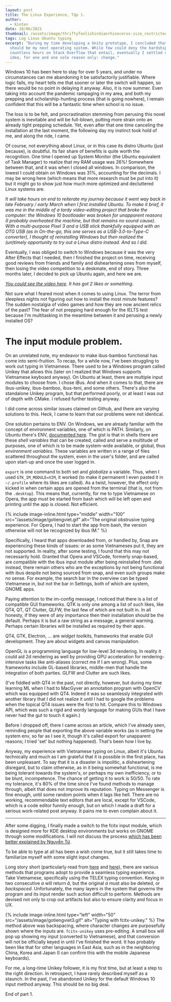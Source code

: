 ```yaml
---
layout: post
title: The Linux Experience, Tập 1.
author:
  - Kinten
date: 18/06/2021
thumbnail: /assets/image/thriftyfoolishindianrhinoceros-size_restricted.gif
tags: Log Linux Ubuntu typing
excerpt: "During my time developing a Unity prototype, I concluded that Linux
  should be my next operating system. While few could deny the hardship and
  countless hours on Stack Overflow that entail, eventually I settled on the
  idea, for one and one sole reason only: change."
---
```

Windows 10 has been here to stay for over 5 years, and under no circumstances can me abandoning it be satisfactorily justifiable. Where logic fails, my heart tells me that sooner or later the switch will happen, so there would be no point in delaying it anyway. Also, it is now summer. Even taking into account the pandemic rampaging in my area, and both my prepping and scholarship-hunting process (that is going nowhere), I remain confident that this will be a fantastic time when school is no issue. 

The loss is to be felt, and procrastination stemming from perusing this novel system is inevitable and will be full-blown, putting more strain onto an already tight prepping schedule. Yet, even after that one time canceling the installation at the last moment, the following day my instinct took hold of me, and along the ride, I came. 

Of course, not everything about Linux, or in this case its distro Ubuntu (just because), is doubtful. Its fair share of benefits is quite worth the recognition. One time I opened up System Monitor (the Ubuntu equivalent of Task Manager) to realize that my RAM usage was 26%! Somewhere between that, and it was when I closed all windows. In comparison, the lowest I could obtain on Windows was 31%, accounting for the decimals. I may be wrong here (which means that more research must be put into it) but it might go to show just how much more optimized and decluttered Linux systems are. 

*It will take hours on end to reiterate my journey because it went way back in late February / early March when I first installed Ubuntu. To make it brief, it was me in the middle of a tardy video-editing project that broke the computer: the Windows 10 bootloader was broken for unapparent reasons (I probably overheated the machine, but that remains no sound cause). With a multi-purpose Pixel 3 and a USB stick thankfully equipped with an OTG USB (as in On-the-go, this one serves as a USB-3.0-to-Type-C converter), I thought of reinstalling Windows but then realized the (un)timely opportunity to try out a Linux distro instead. And so I did.*

Eventually, I was obliged to switch to Windows because it was the very After Effects that I needed, then I finished the project on time, receiving good reviews from friends and family and disheartening ones from myself, then losing the video competition to a deskmate, end of story. Three months later, I decided to pick up Ubuntu again, and here we are. [](https://www.youtube.com/watch?v=f6zqM6swPSg&list=PLUagNmqMoHJqzu0EQi1RG2DB4vDFj_YC9&index=1)

*[You could see the video here](https://www.youtube.com/watch?v=f6zqM6swPSg&list=PLUagNmqMoHJqzu0EQi1RG2DB4vDFj_YC9&index=1). It has got 2 likes or something.*

Not sure what I feared most when it comes to using Linux. The terror from sleepless nights not figuring out how to install the most minute features? The sudden nostalgia of video games and how they are now ancient relics of the past? The fear of not prepping hard enough for the IELTS test because I'm multitasking in the meantime between it and perusing a newly installed OS?

# The input module problem.

On an unrelated note, my endeavor to make ibus-bamboo functional has come into semi-fruition. To recap, for a while now, I've been struggling to work out typing in Vietnamese. There used to be a Windows program called Unikey that allows this (later on I realized that Windows supports Vietnamese keyboard anyway). On Ubuntu at least, there are multiple input modules to choose from. I chose iBus. And when it comes to that, there are ibus-unikey, ibus-bamboo, ibus-teni, and some others. There's also the standalone Unikey program, but that performed poorly, or at least I was out of depth with CMake. I refused further testing anyway. 

I did come across similar issues claimed on Github, and there are varying solutions to this. Heck, I came to learn that our problems were not identical.

One solution pertains to ENV. On Windows, we are already familiar with the concept of environment variables, one of which is PATH. Similarly, on Ubuntu there's ENV, [documented here](https://help.ubuntu.com/community/EnvironmentVariables). The gist is that in shells there are these *shell variables* that can be created, called and serve a multitude of purposes, one of which is to be made system-wide available, or global, thus *environment variables*. These variables are written in a range of files scattered throughout the system, even in the user's folder, and are called upon start-up and once the user logged in.

`export` is one command to both set and *globalize* a variable. Thus, when I used `GTK_IM_MODULE=XIM`, it worked (to make it permanent I even pasted it in `~/.profile` where its likes are called). As a twist, however, the effect only kicked in when certain apps are opened from the terminal (that is, not from the `.desktop`). This means that, currently, for me to type Vietnamese on Opera, the app must be started from bash which will be left open and printing until the app is closed. Not efficient.  

{% include image-inline.html type="middle" width="100" src="/assets/image/gotiengviet.gif" alt="The original obstrusive typing experience. For Opera, I had to start the app from bash, the version otherwise will not be recognized by ibus IM." %}

Specifically, I heard that apps downloaded from, or handled by, Snap are experiencing these kinds of issues: or as some Vietnameses put it, they are not supported. In reality, after some testing, I found that this may not necessarily hold. Granted that Opera and VSCode, formerly snap-based, are compatible with the ibus input module after being reinstalled from .deb instead, there remain others who are the exceptions by not being functional with ibus despite not being sourced from snap, and even such groups make no sense. For example, the search bar in the overview can be typed Vietnamese in, but not the bar in Settings, both of which are system, GNOME apps. 

Paying attention to the im-config message, I noticed that there is a list of compatible GUI frameworks. QTK is only one among a list of such likes, like QT4, QT, QT Clutter, QLFW, the last few of which are not built in. In all honesty, if they were of any importance then their installation should be the default. Perhaps it is but a raw string as a message, a general warning. Perhaps certain libraries will be installed as required by their apps.

QT4, GTK, Electron, ... are *widget toolkits*, frameworks that enable GUI development. They are about widgets and canvas manipulation.

OpenGL is a programming language for low-level 3d rendering. In reality it could aid 2d rendering as well by providing GPU acceleration for rendering-intensive tasks like anti-aliases (correct me if I am wrong). Plus, some frameworks include GL-based libraries, middle-men that handle the integration of both parties. GLFW and Clutter are such likes.

(I've fiddled with QT4 in the past, not directly, however, but during my time learning ML when I had to MacGyver an annotation program with OpenCV which was equipped with QT4. Indeed it was so seamlessly integrated with another library that I did not realize it until I had to google the problems when the topical QT4 issues were the first to hit. Compare this to Windows API, which was such a rigid and wordy language for making GUIs that I have never had the gut to touch it again.)

Before I dropped off, there I came across an article, which I've already seen, reminding people that exporting the above variable works (as in setting the system env, so far as I see it, though it's called export for unapparent reasons; I tried 'set' but nothing happened). That's been how I live by.

Anyway, my experience with Vietnamese typing on Linux, albeit it's Ubuntu technically and much as I am grateful that it is possible in the first place, has been unpleasant. To say that it is a disaster is impolitic, a disheartening disregard, but to claim otherwise, as in it being somewhat functional, is me being tolerant towards the system's, or perhaps my own inefficiency, or to be blunt, incompetence. The chance of getting it to work is 50/50. To rate my tolerance, it's 80% of the time since I've found methods to manage through, albeit that does not improve its reputation. Typing on Messenger is fine enough, until some random points when it lags like hell. There are no working, recommendable text editors that are local, except for VSCode, which is a code editor funnily enough, but on which I made a draft for a serious work-related post anyway. It pains me to even complain about it.

- - -

After some digging, I finally made a switch to the fcitx input module, which is designed more for KDE desktop environments but works on GNOME through some modifications. I will not discuss the process [which has been better explained by Nguyễn Tứ](https://www.sitecuatui.com/fcitx-unikey/). 

To be able to type at all has been a wish come true, but it still takes time to familiarize myself with some slight input changes. 

Long story short (particularly read from [here](https://lewtds.github.io/2014/07/31/uoc-mo-bo-go-kieu-unikey/) and [here](https://hi.imnhan.com/posts/ibus-is-dead-to-me-use-fcitx-instead-vi/)), there are various methods that programs adopt to provide a seamless typing experience. Take Vietnamese, specifically using the TELEX typing convention. Keying in two consecutive *a* will return *â*, but the original *a* must also be deleted, or *backspaced*. Unfortunately, the many layers in the system that governs the program and its input render such action difficult to perform. Methods are devised not only to crop out artifacts but also to ensure clarity and focus in UX. 

{% include image-inline.html type="left" width="50" src="/assets/image/gotiengviet3.gif" alt="Typing with fcitx-unikey." %} The method above was backspacing, where character changes are purposefully shown where the inputs are. `fcitx-unikey` uses pre-editing. A small box will pop up showing my input (converted to Vietnamese), and that conversion will not be officially keyed in until I've finished the word. It has probably been like that for other languages in East Asia, such as in the neighboring China, Korea and Japan (I can confirm this with the mobile Japanese keyboards). 

For me, a long-time Unikey follower, it is my first time, but at least a step to the right direction. In retrospect, I have rarely described myself as a staunch. In the past, I've abandoned Unikey for the default Windows 10 input method anyway. This should be no big deal.

End of part 1.
